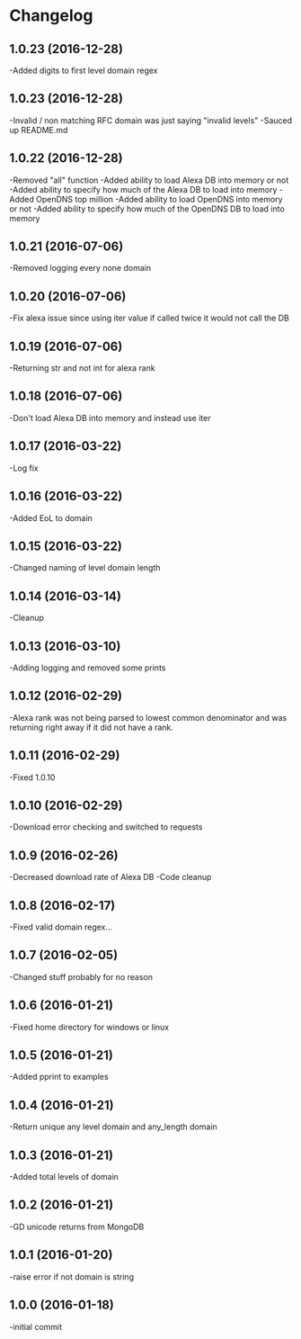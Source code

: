 Changelog
=========
1.0.23 (2016-12-28)
-------------------
-Added digits to first level domain regex

1.0.23 (2016-12-28)
-------------------
-Invalid / non matching RFC domain was just saying "invalid levels"
-Sauced up README.md

1.0.22 (2016-12-28)
-------------------
-Removed "all" function
-Added ability to load Alexa DB into memory or not
-Added ability to specify how much of the Alexa DB to load into memory
-Added OpenDNS top million
-Added ability to load OpenDNS into memory or not
-Added ability to specify how much of the OpenDNS DB to load into memory

1.0.21 (2016-07-06)
-------------------
-Removed logging every none domain

1.0.20 (2016-07-06)
-------------------
-Fix alexa issue since using iter value if called twice it would not call the DB

1.0.19 (2016-07-06)
-------------------
-Returning str and not int for alexa rank

1.0.18 (2016-07-06)
-------------------
-Don't load Alexa DB into memory and instead use iter

1.0.17 (2016-03-22)
-------------------
-Log fix

1.0.16 (2016-03-22)
-------------------
-Added EoL to domain

1.0.15 (2016-03-22)
-------------------
-Changed naming of level domain length

1.0.14 (2016-03-14)
-------------------
-Cleanup

1.0.13 (2016-03-10)
-------------------
-Adding logging and removed some prints

1.0.12 (2016-02-29)
-------------------
-Alexa rank was not being parsed to lowest common denominator and was returning right away if it did not have a rank.

1.0.11 (2016-02-29)
-------------------
-Fixed 1.0.10

1.0.10 (2016-02-29)
-------------------
-Download error checking and switched to requests

1.0.9 (2016-02-26)
-------------------
-Decreased download rate of Alexa DB
-Code cleanup

1.0.8 (2016-02-17)
-------------------
-Fixed valid domain regex...

1.0.7 (2016-02-05)
-------------------
-Changed stuff probably for no reason

1.0.6 (2016-01-21)
-------------------
-Fixed home directory for windows or linux

1.0.5 (2016-01-21)
-------------------
-Added pprint to examples

1.0.4 (2016-01-21)
-------------------
-Return unique any level domain and any_length domain

1.0.3 (2016-01-21)
-------------------
-Added total levels of domain

1.0.2 (2016-01-21)
-------------------
-GD unicode returns from MongoDB

1.0.1 (2016-01-20)
-------------------
-raise error if not domain is string

1.0.0 (2016-01-18)
-------------------
-initial commit